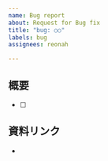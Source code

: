 ```yaml
---
name: Bug report
about: Request for Bug fix 
title: "bug: ○○"
labels: bug
assignees: reonah

---
```


## 概要

- [ ]

## 資料リンク
+ 
